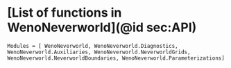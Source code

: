 # [List of functions in WenoNeverworld](@id sec:API)

```@autodocs
Modules = [ WenoNeverworld, WenoNeverworld.Diagnostics, WenoNeverworld.Auxiliaries, WenoNeverworld.NeverworldGrids, WenoNeverworld.NeverworldBoundaries, WenoNeverworld.Parameterizations]
```